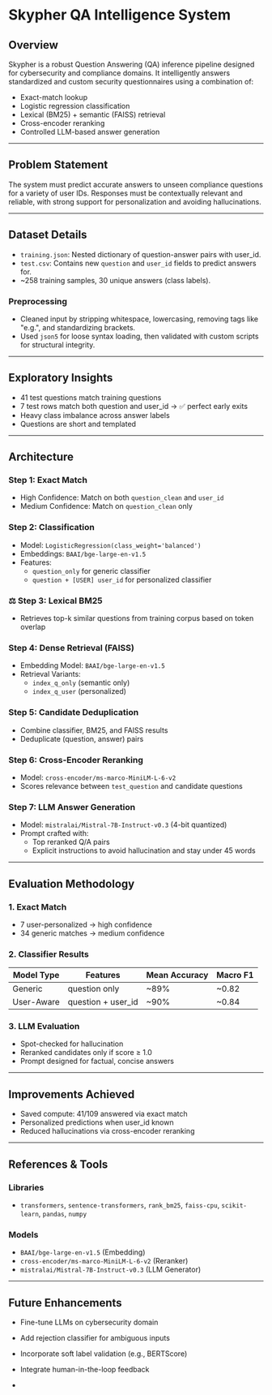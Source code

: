 #  Skypher QA Intelligence System

##  Overview
Skypher is a robust Question Answering (QA) inference pipeline designed for cybersecurity and compliance domains. It intelligently answers standardized and custom security questionnaires using a combination of:
- Exact-match lookup
- Logistic regression classification
- Lexical (BM25) + semantic (FAISS) retrieval
- Cross-encoder reranking
- Controlled LLM-based answer generation

---

##  Problem Statement
The system must predict accurate answers to unseen compliance questions for a variety of user IDs. Responses must be contextually relevant and reliable, with strong support for personalization and avoiding hallucinations.

---

##  Dataset Details
- `training.json`: Nested dictionary of question-answer pairs with user_id.
- `test.csv`: Contains new `question` and `user_id` fields to predict answers for.
- ~258 training samples, 30 unique answers (class labels).

### Preprocessing
- Cleaned input by stripping whitespace, lowercasing, removing tags like "e.g.", and standardizing brackets.
- Used `json5` for loose syntax loading, then validated with custom scripts for structural integrity.

---

##  Exploratory Insights
- 41 test questions match training questions
- 7 test rows match both question and user_id → ✅ perfect early exits
- Heavy class imbalance across answer labels
- Questions are short and templated

---

##  Architecture

###  Step 1: Exact Match
- High Confidence: Match on both `question_clean` and `user_id`
- Medium Confidence: Match on `question_clean` only

###  Step 2: Classification
- Model: `LogisticRegression(class_weight='balanced')`
- Embeddings: `BAAI/bge-large-en-v1.5`
- Features:
  - `question_only` for generic classifier
  - `question + [USER] user_id` for personalized classifier

### ⚖ Step 3: Lexical BM25
- Retrieves top-k similar questions from training corpus based on token overlap

###  Step 4: Dense Retrieval (FAISS)
- Embedding Model: `BAAI/bge-large-en-v1.5`
- Retrieval Variants:
  - `index_q_only` (semantic only)
  - `index_q_user` (personalized)

###  Step 5: Candidate Deduplication
- Combine classifier, BM25, and FAISS results
- Deduplicate (question, answer) pairs

###  Step 6: Cross-Encoder Reranking
- Model: `cross-encoder/ms-marco-MiniLM-L-6-v2`
- Scores relevance between `test_question` and candidate questions

###  Step 7: LLM Answer Generation
- Model: `mistralai/Mistral-7B-Instruct-v0.3` (4-bit quantized)
- Prompt crafted with:
  - Top reranked Q/A pairs
  - Explicit instructions to avoid hallucination and stay under 45 words

---

##  Evaluation Methodology

### 1. Exact Match
- 7 user-personalized → high confidence
- 34 generic matches → medium confidence

### 2. Classifier Results
| Model Type | Features | Mean Accuracy | Macro F1 |
|------------|----------|----------------|----------|
| Generic    | question only | ~89% | ~0.82 |
| User-Aware| question + user_id | ~90% | ~0.84 |

### 3. LLM Evaluation
- Spot-checked for hallucination
- Reranked candidates only if score ≥ 1.0
- Prompt designed for factual, concise answers

---

## Improvements Achieved
-  Saved compute: 41/109 answered via exact match
-  Personalized predictions when user_id known
-  Reduced hallucinations via cross-encoder reranking

---

##  References & Tools

### Libraries
- `transformers`, `sentence-transformers`, `rank_bm25`, `faiss-cpu`, `scikit-learn`, `pandas`, `numpy`

### Models
- `BAAI/bge-large-en-v1.5` (Embedding)
- `cross-encoder/ms-marco-MiniLM-L-6-v2` (Reranker)
- `mistralai/Mistral-7B-Instruct-v0.3` (LLM Generator)

---

##  Future Enhancements
- Fine-tune LLMs on cybersecurity domain
- Add rejection classifier for ambiguous inputs
- Incorporate soft label validation (e.g., BERTScore)
- Integrate human-in-the-loop feedback

-

